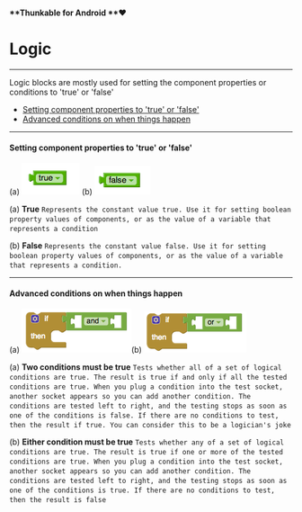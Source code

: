#### **Thunkable for Android **❤

# Logic

---

Logic blocks are mostly used for setting the component properties or conditions to 'true' or 'false'

* [Setting component properties to 'true' or 'false'](#setting-component-properties-to-true-or-false)
* [Advanced conditions on when things happen](#advanced-conditions-on-when-things-happen)

---

#### Setting component properties to 'true' or 'false'

\(a\) ![](/assets/logic-blocks-1.png) \(b\) ![](/assets/logic-blocks-2.png)

\(a\) **True** `Represents the constant value true. Use it for setting boolean property values of components, or as the value of a variable that represents a condition`

\(b\) **False** `Represents the constant value false. Use it for setting boolean property values of components, or as the value of a variable that represents a condition.`

---

#### Advanced conditions on when things happen

\(a\) ![](/assets/logic-blocks-3.png)\(b\) ![](/assets/logic-blocks-4.png)

\(a\) **Two conditions must be true** `Tests whether all of a set of logical conditions are true. The result is true if and only if all the tested conditions are true. When you plug a condition into the test socket, another socket appears so you can add another condition. The conditions are tested left to right, and the testing stops as soon as one of the conditions is false. If there are no conditions to test, then the result if true. You can consider this to be a logician's joke`

\(b\) **Either condition must be true** `Tests whether any of a set of logical conditions are true. The result is true if one or more of the tested conditions are true. When you plug a condition into the test socket, another socket appears so you can add another condition. The conditions are tested left to right, and the testing stops as soon as one of the conditions is true. If there are no conditions to test, then the result is false`

